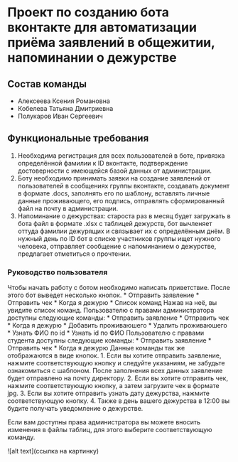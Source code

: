 
# Проект по созданию бота вконтакте для автоматизации приёма заявлений в общежитии, напоминании о дежурстве #
## Cостав команды ##

* Алексеева Ксения Романовна
* Кобелева Татьяна Дмитриевна
* Полукаров Иван Сергеевич

## Функциональные требования ##
1.  Необходима регистрация для всех пользователей в боте, привязка определённой фамилии к ID вконтакте, подтверждение достоверности с имеющейся базой данных от администрации.
2.  Боту необходимо принимать заявки на создание заявлений от пользователей в сообщениях группы вконтакте, создавать документ в формате .docs, заполнять его по шаблону, вставлять личные данные проживающего, его подпись, отправлять сформированный файл на почту в администрации.
3.  Напоминание о дежурствах: староста раз в месяц будет загружать в бота файл в формате .xlsx с таблицей дежурств, бот вычленяет оттуда фамилии дежурящих и связывает их с определённым днём. В нужный день по ID бот в списке участников группы ищет нужного человека, отправляет сообщение с напоминанием о дежурстве, предлагает отметиться о прочтении.

### Руководство пользователя
Чтобы начать работу с ботом необходимо написать приветствие. После этого бот выведет несколько кнопок.
     * Отправить заявление
     * Отправить чек
     * Когда я дежурю
     * Список команд
Нажав на неё, вы увидите список команд.
Пользователю с правами администратора доступны следующие команды:
     * Отправить заявление
     * Отправить чек
     * Когда я дежурю
     * Добавить проживаюшего
     * Удалить проживаюшего
     * Узнать ФИО по id
     * Узнать id по ФИО
Пользователю с правами студента доступны следующие команды:
     * Отправить заявление
     * Отправить чек
     * Когда я дежурю
Данные команды так же отображаются в виде кнопок.
    1. Если вы хотите отправить заявление, нажмите соответствующую кнопку и следуйте указаниям, не забудьте ознакомиться с шаблоном.
    После заполнения всех данных заявление будет отправлено на почту директору.
    2. Если вы хотите отправить чек, нажмите соответствующую кнопку, а затем загрузите чек в формате jpg.
    3. Если вы хотите отправить узнать дату дежурства, нажмите соответствующую кнопку.
    4. Также в день вашего дежурства в 12:00 вы будите получать уведомление о дежурстве.

Если вам доступны права администратора вы можете вносить изменения в файлы таблиц, для этого выберите соответствующую команду.
    
![alt text](ссылка на картинку)
